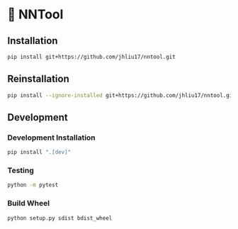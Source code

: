 # 🚂 NNTool

## Installation

```bash
pip install git+https://github.com/jhliu17/nntool.git
```

## Reinstallation

```bash
pip install --ignore-installed git+https://github.com/jhliu17/nntool.git
```

## Development

### Development Installation

```bash
pip install ".[dev]"
```

### Testing

```bash
python -m pytest
```

### Build Wheel

```bash
python setup.py sdist bdist_wheel
```
